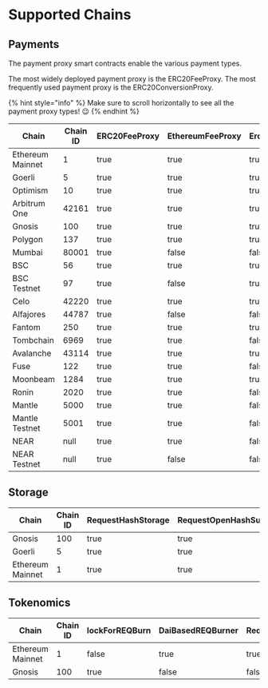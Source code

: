 # Supported Chains

## Payments

The payment proxy smart contracts enable the various payment types.

The most widely deployed payment proxy is the ERC20FeeProxy. The most frequently used payment proxy is the ERC20ConversionProxy.

{% hint style="info" %}
Make sure to scroll horizontally to see all the payment proxy types! :wink:
{% endhint %}

<table data-full-width="true"><thead><tr><th width="191">Chain</th><th data-type="number">Chain ID</th><th data-type="checkbox">ERC20FeeProxy</th><th data-type="checkbox">EthereumFeeProxy</th><th data-type="checkbox">Erc20ConversionProxy</th><th data-type="checkbox">EthConversionProxy</th><th data-type="checkbox">BatchConversionPayments</th><th data-type="checkbox">ERC20SwapToPay</th><th data-type="checkbox">Erc20SwapToConversion</th><th data-type="checkbox">ERC20TransferableReceivable</th><th data-type="checkbox">ERC20EscrowToPay</th><th data-type="checkbox">EthereumProxy</th><th data-type="checkbox">BatchPayments</th><th data-type="checkbox">ERC20Proxy</th></tr></thead><tbody><tr><td>Ethereum Mainnet</td><td>1</td><td>true</td><td>true</td><td>true</td><td>true</td><td>true</td><td>true</td><td>true</td><td>true</td><td>true</td><td>true</td><td>true</td><td>true</td></tr><tr><td>Goerli</td><td>5</td><td>true</td><td>true</td><td>true</td><td>true</td><td>true</td><td>true</td><td>true</td><td>true</td><td>true</td><td>true</td><td>true</td><td>false</td></tr><tr><td>Optimism</td><td>10</td><td>true</td><td>true</td><td>true</td><td>true</td><td>true</td><td>true</td><td>true</td><td>false</td><td>true</td><td>true</td><td>true</td><td>false</td></tr><tr><td>Arbitrum One</td><td>42161</td><td>true</td><td>true</td><td>true</td><td>true</td><td>true</td><td>true</td><td>false</td><td>false</td><td>false</td><td>true</td><td>true</td><td>false</td></tr><tr><td>Gnosis</td><td>100</td><td>true</td><td>true</td><td>true</td><td>false</td><td>true</td><td>true</td><td>true</td><td>false</td><td>false</td><td>true</td><td>true</td><td>false</td></tr><tr><td>Polygon</td><td>137</td><td>true</td><td>true</td><td>true</td><td>true</td><td>true</td><td>true</td><td>true</td><td>true</td><td>true</td><td>true</td><td>true</td><td>false</td></tr><tr><td>Mumbai</td><td>80001</td><td>true</td><td>false</td><td>false</td><td>false</td><td>false</td><td>false</td><td>false</td><td>false</td><td>false</td><td>false</td><td>false</td><td>false</td></tr><tr><td>BSC</td><td>56</td><td>true</td><td>true</td><td>true</td><td>true</td><td>true</td><td>true</td><td>false</td><td>false</td><td>false</td><td>true</td><td>true</td><td>false</td></tr><tr><td>BSC Testnet</td><td>97</td><td>true</td><td>false</td><td>true</td><td>false</td><td>false</td><td>false</td><td>false</td><td>false</td><td>false</td><td>false</td><td>false</td><td>false</td></tr><tr><td>Celo</td><td>42220</td><td>true</td><td>true</td><td>true</td><td>true</td><td>true</td><td>true</td><td>false</td><td>false</td><td>false</td><td>true</td><td>true</td><td>false</td></tr><tr><td>Alfajores</td><td>44787</td><td>true</td><td>false</td><td>false</td><td>false</td><td>false</td><td>false</td><td>false</td><td>false</td><td>false</td><td>false</td><td>false</td><td>false</td></tr><tr><td>Fantom</td><td>250</td><td>true</td><td>true</td><td>true</td><td>true</td><td>true</td><td>true</td><td>false</td><td>false</td><td>false</td><td>true</td><td>true</td><td>false</td></tr><tr><td>Tombchain</td><td>6969</td><td>true</td><td>true</td><td>false</td><td>false</td><td>false</td><td>false</td><td>false</td><td>false</td><td>false</td><td>false</td><td>false</td><td>false</td></tr><tr><td>Avalanche</td><td>43114</td><td>true</td><td>true</td><td>true</td><td>true</td><td>true</td><td>true</td><td>false</td><td>false</td><td>false</td><td>true</td><td>true</td><td>false</td></tr><tr><td>Fuse</td><td>122</td><td>true</td><td>true</td><td>false</td><td>false</td><td>true</td><td>true</td><td>false</td><td>false</td><td>true</td><td>true</td><td>true</td><td>false</td></tr><tr><td>Moonbeam</td><td>1284</td><td>true</td><td>true</td><td>true</td><td>true</td><td>true</td><td>true</td><td>true</td><td>false</td><td>true</td><td>true</td><td>false</td><td>false</td></tr><tr><td>Ronin</td><td>2020</td><td>true</td><td>true</td><td>false</td><td>false</td><td>false</td><td>false</td><td>false</td><td>false</td><td>false</td><td>false</td><td>false</td><td>false</td></tr><tr><td>Mantle</td><td>5000</td><td>true</td><td>true</td><td>false</td><td>false</td><td>false</td><td>false</td><td>false</td><td>false</td><td>false</td><td>true</td><td>false</td><td>true</td></tr><tr><td>Mantle Testnet</td><td>5001</td><td>true</td><td>true</td><td>false</td><td>false</td><td>false</td><td>false</td><td>false</td><td>false</td><td>false</td><td>true</td><td>false</td><td>true</td></tr><tr><td>NEAR</td><td>null</td><td>true</td><td>true</td><td>false</td><td>true</td><td>false</td><td>false</td><td>false</td><td>false</td><td>false</td><td>false</td><td>false</td><td>false</td></tr><tr><td>NEAR Testnet</td><td>null</td><td>true</td><td>false</td><td>false</td><td>false</td><td>false</td><td>false</td><td>false</td><td>false</td><td>false</td><td>false</td><td>false</td><td>false</td></tr></tbody></table>

## Storage

<table data-full-width="true"><thead><tr><th width="194">Chain</th><th width="98" data-type="number">Chain ID</th><th data-type="checkbox">RequestHashStorage</th><th data-type="checkbox">RequestOpenHashSubmitter</th></tr></thead><tbody><tr><td>Gnosis</td><td>100</td><td>true</td><td>true</td></tr><tr><td>Goerli</td><td>5</td><td>true</td><td>true</td></tr><tr><td>Ethereum Mainnet</td><td>1</td><td>true</td><td>true</td></tr></tbody></table>

## Tokenomics

<table data-full-width="true"><thead><tr><th width="195.33333333333337">Chain</th><th width="100">Chain ID</th><th data-type="checkbox">lockForREQBurn</th><th data-type="checkbox">DaiBasedREQBurner</th><th data-type="checkbox">RequestToken</th></tr></thead><tbody><tr><td>Ethereum Mainnet</td><td>1</td><td>false</td><td>true</td><td>true</td></tr><tr><td>Gnosis</td><td>100</td><td>true</td><td>false</td><td>false</td></tr></tbody></table>

